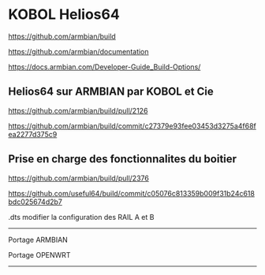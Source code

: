 # KOBOL Helios64

https://github.com/armbian/build

https://github.com/armbian/documentation

https://docs.armbian.com/Developer-Guide_Build-Options/

## Helios64 sur ARMBIAN par KOBOL et Cie
https://github.com/armbian/build/pull/2126

https://github.com/armbian/build/commit/c27379e93fee03453d3275a4f68fea2277d375c9

## Prise en charge des fonctionnalites du boitier
https://github.com/armbian/build/pull/2376

https://github.com/useful64/build/commit/c05076c813359b009f31b24c618bdc025674d2b7



.dts modifier la configuration des RAIL A et B

---

Portage ARMBIAN

Portage OPENWRT

---
